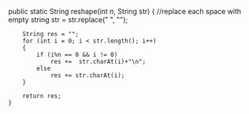public static String reshape(int n, String str) {
        //replace each space with empty string
        str = str.replace(" ", "");
        
        
        String res = "";
        for (int i = 0; i < str.length(); i++)
        {
            if (i%n == 0 && i != 0)
                res +=  str.charAt(i)+"\n";
            else
                res += str.charAt(i);
        }
        
        return res;
    }